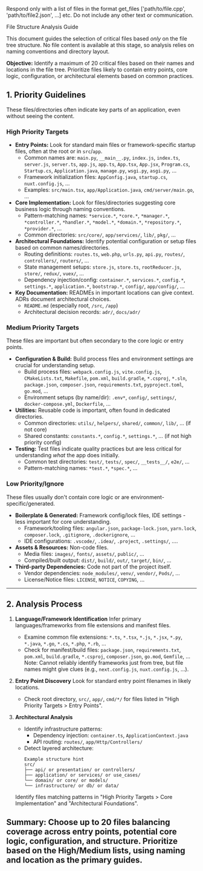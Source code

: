 Respond only with a list of files in the format get_files ['path/to/file.cpp', 'path/to/file2.json', ...] etc. 
Do not include any other text or communication.

File Structure Analysis Guide

This document guides the selection of critical files based *only* on the file tree structure.
No file content is available at this stage, so analysis relies on naming conventions and directory layout.

__Objective:__ Identify a maximum of 20 critical files based on their names and locations in the file tree.
Prioritize files likely to contain entry points, core logic, configuration, or architectural elements based on common practices.

## 1. Priority Guidelines

These files/directories often indicate key parts of an application, even without seeing the content.
### High Priority Targets
- __Entry Points:__ 
    Look for standard main files or framework-specific startup files, often at the root or in `src`/`app`.
    - Common names are: `main.py`, `__main__.py`, `index.js`, `index.ts`, `server.js`, `server.ts`, `app.js`, `app.ts`, `App.tsx`, `App.jsx`, `Program.cs`, `Startup.cs`, `Application.java`, `manage.py`, `wsgi.py`, `asgi.py`, ...
    - Framework initialization files: `AppConfig.java`, `startup.cs`, `nuxt.config.js`, ...
    - Examples: `src/main.tsx`, `app/Application.java`, `cmd/server/main.go`, ...
- __Core Implementation:__
    Look for files/directories suggesting core business logic through naming conventions.
    - Pattern-matching names: `*service.*`, `*core.*`, `*manager.*`, `*controller.*`, `*handler.*`, `*model.*`, `*domain.*`, `*repository.*`, `*provider.*`, ...
    - Common directories: `src/core/`, `app/services/`, `lib/`, `pkg/`, ...
- __Architectural Foundations:__
    Identify potential configuration or setup files based on common names/directories.
    - Routing definitions: `routes.ts`, `web.php`, `urls.py`, `api.py`, `routes/`, `controllers/`, `routers/`, ...
    - State management setups: `store.js`, `store.ts`, `rootReducer.js`, `store/`, `redux/`, `vuex/`, ...
    - Dependency injection/config: `container.*`, `services.*`, `config.*`, `settings.*`, `application.*`, `bootstrap.*`, `config/`, `app/config/`, ...
- __Key Documentation:__
    READMEs in important locations can give context. ADRs document architectural choices.
    - `README.md` (especially root, `/src`, `/app`)
    - Architectural decision records: `adr/`, `docs/adr/`

### Medium Priority Targets
These files are important but often secondary to the core logic or entry points.
- __Configuration & Build:__
    Build process files and environment settings are crucial for understanding setup.
    - Build process files: `webpack.config.js`, `vite.config.js`, `CMakeLists.txt`, `Makefile`, `pom.xml`, `build.gradle`, `*.csproj`, `*.sln`, `package.json`, `composer.json`, `requirements.txt`, `pyproject.toml`, `go.mod`, ...
    - Environment setups (by name/dir): `.env*`, `config/`, `settings/`, `docker-compose.yml`, `Dockerfile`, ...
- __Utilities:__
    Reusable code is important, often found in dedicated directories.
    - Common directories: `utils/`, `helpers/`, `shared/`, `common/`, `lib/`, ... (if not core)
    - Shared constants: `constants.*`, `config.*`, `settings.*`, ... (if not high priority config)
- __Testing:__
    Test files indicate quality practices but are less critical for understanding *what* the app does initially.
    - Common test directories: `test/`, `tests/`, `spec/`, `__tests__/`, `e2e/`, ...
    - Pattern-matching names: `*test.*`, `*spec.*`, ...

### Low Priority/Ignore
These files usually don't contain core logic or are environment-specific/generated.
- __Boilerplate & Generated:__
    Framework config/lock files, IDE settings - less important for core understanding.
    - Framework/tooling files: `angular.json`, `package-lock.json`, `yarn.lock`, `composer.lock`, `.gitignore`, `.dockerignore`, ...
    - IDE configurations: `.vscode/`, `.idea/`, `.project`, `.settings/`, ....
- __Assets & Resources:__
    Non-code files.
    - Media files: `images/`, `fonts/`, `assets/`, `public/`, ...
    - Compiled/built output: `dist/`, `build/`, `out/`, `target/`, `bin/`, ...
- __Third-party Dependencies:__
    Code not part of the project itself.
    - Vendor dependencies: `node_modules/`, `venv/`, `vendor/`, `Pods/`, ...
    - License/Notice files: `LICENSE`, `NOTICE`, `COPYING`, ...
    
---

## 2. Analysis Process

1. __Language/Framework Identification__
    Infer primary languages/frameworks from file extensions and manifest files.
    - Examine common file extensions: `*.ts`, `*.tsx`, `*.js`, `*.jsx`, `*.py`, `*.java`, `*.go`, `*.cs`, `*.php`, `*.rb`, ...
    - Check for manifest/build files: `package.json`, `requirements.txt`, `pom.xml`, `build.gradle`, `*.csproj`, `composer.json`, `go.mod`, `Gemfile`, ...
    Note: Cannot reliably identify frameworks just from tree, but file names might give clues (e.g., `next.config.js`, `nuxt.config.js`, ...).

2. __Entry Point Discovery__
    Look for standard entry point filenames in likely locations.
    - Check root directory, `src/`, `app/`, `cmd/*/` for files listed in "High Priority Targets > Entry Points".

3. __Architectural Analysis__
    - Identify infrastructure patterns:
        - Dependency injection: `container.ts`, `ApplicationContext.java`
        - API routing: `routes/`, `app/Http/Controllers/`
    - Detect layered architecture:
        ```plaintext
        Example structure hint
        src/
        ├── api/ or presentation/ or controllers/
        ├── application/ or services/ or use_cases/
        └── domain/ or core/ or models/
        └── infrastructure/ or db/ or data/
        ```
    Identify files matching patterns in "High Priority Targets > Core Implementation" and "Architectural Foundations".

## Summary: Choose up to 20 files balancing coverage across entry points, potential core logic, configuration, and structure. Prioritize based on the High/Medium lists, using naming and location as the primary guides.